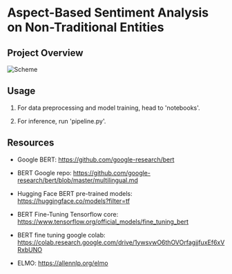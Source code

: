
# Aspect-Based Sentiment Analysis on Non-Traditional Entities

## Project Overview

![Scheme](https://github.com/[popkristina]/[NER_for_movies]/blob/[master]/data/figures/scheme.jpg?raw=true)

## Usage

1. For data preprocessing and model training, head to 'notebooks'.

2. For inference, run 'pipeline.py'.

## Resources

- Google BERT: https://github.com/google-research/bert

- BERT Google repo: https://github.com/google-research/bert/blob/master/multilingual.md

- Hugging Face BERT pre-trained models: https://huggingface.co/models?filter=tf

- BERT Fine-Tuning Tensorflow core: https://www.tensorflow.org/official_models/fine_tuning_bert

- BERT fine tuning google colab: https://colab.research.google.com/drive/1ywsvwO6thOVOrfagjjfuxEf6xVRxbUNO

- ELMO: https://allennlp.org/elmo
